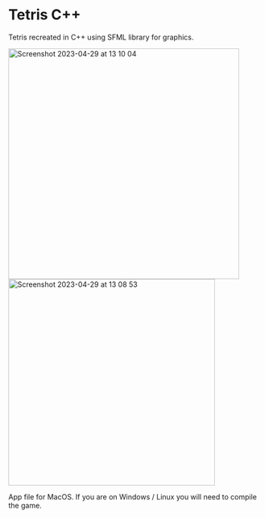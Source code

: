# Tetris C++
Tetris recreated in C++ using SFML library for graphics.

<img width="458" alt="Screenshot 2023-04-29 at 13 10 04" src="https://user-images.githubusercontent.com/89258659/235297319-59601f87-645e-42c8-bfc6-c862a1eb0dd4.png">
<img width="410" alt="Screenshot 2023-04-29 at 13 08 53" src="https://user-images.githubusercontent.com/89258659/235297325-06ce0edc-5195-4fe2-ba65-ca007e352bf4.png">

App file for MacOS. If you are on Windows / Linux you will need to compile the game.
